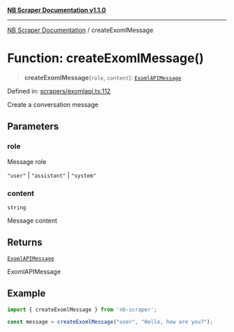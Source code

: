 [**NB Scraper Documentation v1.1.0**](../README.md)

***

[NB Scraper Documentation](../globals.md) / createExomlMessage

# Function: createExomlMessage()

> **createExomlMessage**(`role`, `content`): [`ExomlAPIMessage`](../interfaces/ExomlAPIMessage.md)

Defined in: [scrapers/exomlapi.ts:112](https://github.com/Chakszzz/NB-Scraper/blob/06c561b9f0d22405d402fc768994dc101fb84509/app/scrapers/exomlapi.ts#L112)

Create a conversation message

## Parameters

### role

Message role

`"user"` | `"assistant"` | `"system"`

### content

`string`

Message content

## Returns

[`ExomlAPIMessage`](../interfaces/ExomlAPIMessage.md)

ExomlAPIMessage

## Example

```typescript
import { createExomlMessage } from 'nb-scraper';

const message = createExomlMessage("user", "Hello, how are you?");
```

